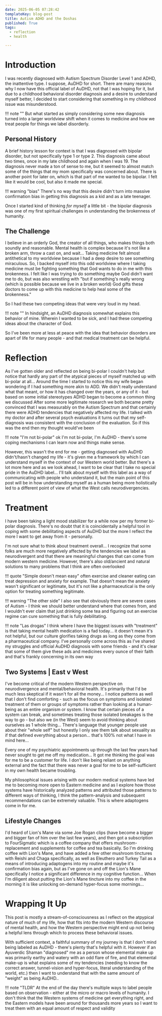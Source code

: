 ```yaml
---
date: 2025-06-05 07:28:42
templateKey: blog-post
title: Autism ADHD and the Doshas
published: True
tags:
  - reflection
  - health

---
```


# Introduction

I was recently diagnosed with Autism Spectrum Disorder Level 1 and ADHD, the inattentive
type. I suppose, AuDHD for short.
There are many reasons why I now have this official label of AuDHD, not that I
was hoping for it, but due to a childhood behavioral disorder diagnosis and a
desire to understand myself better, I decided to start considering that something
in my childhood issue was misunderstood.

!!! note ""
    But what started as simply considering some new diagnosis turned into a
    larger worldview shift when it comes to medicine and how we treat people for
    things we label disorderly.

## Personal History

A brief history lesson for context is that I was diagnosed with bipolar
disorder, but not specifically type 1 or type 2. This diagnosis came about two
times, once in my late childhood and again when I was 19.
The diagnosis never made a ton of sense to me, but it seemed to almost match some of
the things that my mom specifically was concerned about.
There is another point for later on, which is that part of me wanted to be bipolar.
I felt like it would be cool, but also it made me special.

!!! warning "bias"
    There's no way that this desire didn't turn into massive confirmation bias
    in getting this diagnosis as a kid and as a late teenager.

Once I started kind of thinking *for myself* a little bit - the bipolar diagnosis
was one of my first spiritual challenges in understanding the brokenness of
humanity.

## The Challenge

I believe in an orderly God, the creator of all things, who makes things both
soundly and reasonable. Mental health is complex because it's not like a broken
arm, throw a cast on, and wait... Taking medicine felt almost antithetical to
my worldview because I had a deep desire to see
something miraculous. So, I backed myself into this odd worldview where I
taking medicine must be fighting something that God wants to do in me with this
brokenness. I felt like I was trying to do something maybe God didn't want me to
do, but was also wrestling with "but if something's really wrong (which is
possible because we live in a broken world) God gifts these doctors to come up
with this medicine to help heal some of the brokenness."

So I had these two competing ideas that were very loud in my head.

!!! note ""
    In hindsight, an AuDHD diagnosis somewhat explains this behavior of mine.
    Wherein I wanted to be sick, and I had these competing ideas about the
    character of God.

So I've been more at less at peace with the idea that behavior disorders are
apart of life for many people - and that medical treatment can be helpful.

# Reflection

As I've gotten older and reflected on being bi-polar I couldn't help but notice
that hardly any part of the atypical
pieces of myself matched up with bi-polar at all... Around the time I started
to notice this my wife began wondering if I had something more akin to ADD. We
didn't really understand what that meant, or how it has changed over the years,
or any of it - but based on some initial stereotypes ADHD began to become a
common thing we discussed
After some more legitimate research we both became pretty convinced that I was
measurably on the Autism Spectrum and that certainly there were ADHD tendencies
that negatively affected my life. I talked with my doctor and after several
psych evaluations it turns out that my self-diagnosis was consistent with the
conclusion of the evaluation. So if this was the end then my thought would've
been 

!!! note "I'm not bi-polar"
    ok I'm not bi-polar, I'm AuDHD - there's some coping mechanisms I can
    learn now and things make sense.

However, this wasn't the end for me - getting diagnosed with AuDHD
didn't/hasn't changed my life - it's given me a framework by which I can
understand myself in the context of our
Western world better.
But there's a lot more here and as we look ahead, I want to be clear that I
take no special pride in the AuDHD label...
I'll talk about myself with this label as a way of communicating with people who
understand it, but the main point of this post will be in how understanding
myself as a human being more holistically led to a different point of view of
what the West calls neurodivergencies.

# Treatment

I have been taking a light mood stabilizer for a while now per my former
bi-polar diagnosis. There's no doubt that it is coincidentally a helpful tool
in coping with some debilitating aspects of AuDHD but the more I reflect the
more I want to get away from it - personally.

I'm not sure what to think about treatment overall... I recognize that some folks are
much more negatively affected by the tendencies we label as neurodivergent and
that there are meaningful changes that can come from modern western medicine.
However, there's also old/ancient and natural solutions to many problems that I
think are often overlooked 

!!! quote "Simple doesn't mean easy"
    often exercise and cleaner eating can treat depression and anxiety for
    example. That doesn't mean the anxiety wasn't significant or legitimate, but
    it's not like a pharmaceutical is the only option for treating something
    legitimate.

!!! warning "The other side"
    I also see that obviously there are severe cases of Autism - I think we
    should better understand where that comes from, and I wouldn't ever claim
    that just drinking some tea and figuring out an exercise regime can cure
    something that is fully debilitating.

!!! note "Las drogas"
    I think where I have the biggest issues with "treatment" is that taking
    mental health medication is a fad today... it doesn't mean it's not helpful,
    but our culture glorifies taking drugs as long as they come from a
    pharmaceutical company. I've personally come across this as I've shared my
    struggles and official AuDHD diagnosis with some friends -  and it's clear that
    some of them give these ads and medicines every ounce of their faith and
    that's frankly concerning in its own way
    
## Two Systems | East v West

I've become critical of the modern Western perspective on neurodivergence
and mental/behavioral health. It's primarily that I'd be much less skeptical if
it wasn't for all the money... I notice patterns as well that I don't find
comforting - such as the focus on symptoms and isolated treatment of them or
groups of symptoms rather than looking at a human-being as an entire organism or
system. 
I know that certain pieces of a system can break, and sometimes treating
those isolated breakages is the way to go - but also we (in the West) seem to
avoid thinking about ourselves as 1 whole thing... There's language that
younger people use about their "whole self" but honestly I only see them talk
about sexuality as if that defined everything about a person... that's 100% not
what I have in mind here... 

Every one of my psychiatric appointments up through the last few years had never
sought to get me off my medication... It got me thinking the goal was for me to be
a customer for life. I don't like being reliant on anything external and the
fact that there was never a goal for me to be self-sufficient in my own health
became troubling.

My philosophical issues arising with our modern medical systems have led me
to becoming more open to Eastern medicine and as I explore how those systems
have historically analyzed patterns and attributed those patterns to different
ways of thinking, I think the pattern-analysis and subsequent recommendations
can be extremely valuable. This is where adaptogens come in for me.

## Lifestyle Changes

I'd heard of Lion's Mane via some Joe Rogan clips (have become a bigger and
bigger fan of him over the last few years), and then got a subscription to
FourSigmatic which is a coffee company that offers mushroom-replacement and
supplements for coffee and tea basically. So I'm drinking coffee with Lion's
Mane, and have added a few other mushroom tinctures with Reishi and Chaga
specifically, as well as Eleuthero and Turkey Tail as a means of introducing
adaptogens into my routine and maybe it's confirmation bias again, but as I've
gone on and off the Lion's Mane specifically I notice a significant difference
in my cognitive function... When I'm diligent about putting the Lion's Mane
tincture into my coffee in the morning it is like unlocking on-demand
hyper-focus some mornings...

# Wrapping It Up

This post is mostly a stream-of-consciousness as I reflect on the atpypical
nature of much of my life, how that fits into the modern Western discourse of
mental health, and how the Western perspective might end up not being a helpful lens
through which to process these behavioral issues.

With sufficient context, a faithful summary of my journey is that I don't mind being labeled as AuDHD - there's plenty that's helpful with it. However if an Ayuverdic Shaman "diagnosed" me as a person whose elemental make up was primarily earthy and watery with an odd flare of fire, and that elemental make-up is what explains some of my tendencies (needing to know the correct answer, tunnel-vision and hyper-focus, literal understanding of the world, etc.) then I want to understand that with the same amount of "weight" as being AuDHD.. 

!!! note "TLDR"
    At the end of the day there's multiple ways to label people based on
    observation - either at the micro or macro levels of humanity. I don't think
    that the Western systems of medicine get everything right, and the Eastern
    models have been around for thousands more years so I want to treat them with
    an equal amount of respect and validity
